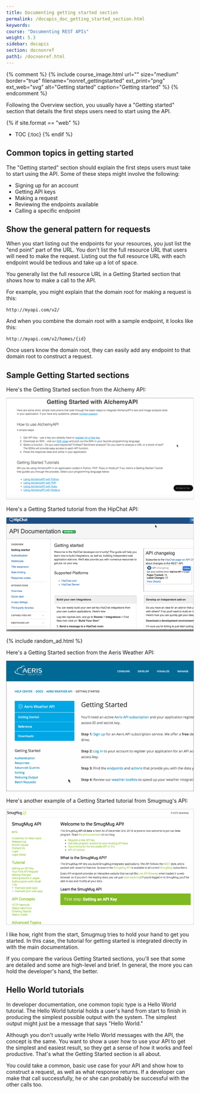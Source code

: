 ```yaml
---
title: Documenting getting started section
permalink: /docapis_doc_getting_started_section.html
keywords:
course: "Documenting REST APIs"
weight: 5.3
sidebar: docapis
section: docnonref
path1: /docnonref.html
---
```


{% comment %}
{% include course_image.html url="" size="medium" border="true" filename="nonref_gettingstarted" ext_print="png" ext_web="svg" alt="Getting started" caption="Getting started" %}
 {% endcomment %}

Following the Overview section, you usually have a "Getting started" section that details the first steps users need to start using the API.

{% if site.format == "web" %}
* TOC
{:toc}
{% endif %}

## Common topics in getting started

The "Getting started" section should explain the first steps users must take to start using the API. Some of these steps might involve the following:

* Signing up for an account
* Getting API keys
* Making a request
* Reviewing the endpoints available
* Calling a specific endpoint

## Show the general pattern for requests

When you start listing out the endpoints for your resources, you just list the "end point" part of the URL. You don't list the full resource URL that users will need to make the request. Listing out the full resource URL with each endpoint would be tedious and take up a lot of space.

You generally list the full resource URL in a Getting Started section that shows how to make a call to the API.

For example, you might explain that the domain root for making a request is this:

```
http://myapi.com/v2/
```

And when you combine the domain root with a sample endpoint, it looks like this:

```
http://myapi.com/v2/homes/{id}
```

Once users know the domain root, they can easily add any endpoint to that domain root to construct a request.

## Sample Getting Started sections
Here's the Getting Started section from the Alchemy API:

<a href="http://www.alchemyapi.com/developers/getting-started-guide" class="noExtIcon"><img src="images/alchemyapigettingstarted.png" alt="Alchemy API" /></a>

Here's a Getting Started tutorial from the HipChat API:

<a href="https://www.hipchat.com/docs/apiv2" class="noExtIcon"><img src="images/hipchatgettingstarted.png" alt="HipChat API Getting Started" /></a>

{% include random_ad.html %}

Here's a Getting Started section from the Aeris Weather API:

<a href="http://www.aerisweather.com/support/docs/api/getting-started/"><img src="images/aerisgettingstarted.png" alt="Aeris weather Getting started" /></a>

Here's another example of a Getting Started tutorial from Smugmug's API:

<a href="https://api.smugmug.com/api/v2/doc" class="noExtIcon"><img src="images/smugmuggettingstarted.png" alt="Smugmug" /></a>

I like how, right from the start, Smugmug tries to hold your hand to get you started. In this case, the tutorial for getting started is integrated directly in with the main documentation.

If you compare the various Getting Started sections, you'll see that some are detailed and some are high-level and brief. In general, the more you can hold the developer's hand, the better.

## Hello World tutorials

In developer documentation, one common topic type is a Hello World tutorial. The Hello World tutorial holds a user's hand from start to finish in producing the simplest possible output with the system. The simplest output might just be a message that says "Hello World."

Although you don't usually write Hello World messages with the API, the concept is the same. You want to show a user how to use your API to get the simplest and easiest result, so they get a sense of how it works and feel productive. That's what the Getting Started section is all about.

You could take a common, basic use case for your API and show how to construct a request, as well as what response returns. If a developer can make that call successfully, he or she can probably be successful with the other calls too.
